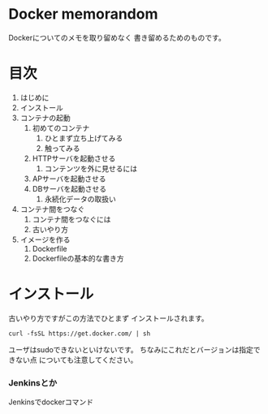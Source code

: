 # Docker memorandom

Dockerについてのメモを取り留めなく
書き留めるためのものです。

# 目次
1. はじめに 
1. インストール
1. コンテナの起動
    1. 初めてのコンテナ
        1. ひとまず立ち上げてみる
        1. 触ってみる
    1. HTTPサーバを起動させる
        1. コンテンツを外に見せるには
    1. APサーバを起動させる
    1. DBサーバを起動させる
        1. 永続化データの取扱い
1. コンテナ間をつなぐ
    1. コンテナ間をつなぐには
    1. 古いやり方
1. イメージを作る
    1. Dockerfile
    1. Dockerfileの基本的な書き方

# インストール
古いやり方ですがこの方法でひとまず
インストールされます。

```bash:Dockerインストール
curl -fsSL https://get.docker.com/ | sh
```

ユーザはsudoできないといけないです。
ちなみにこれだとバージョンは指定できない点
についても注意してください。


### Jenkinsとか
Jenkinsでdockerコマンド